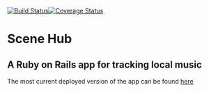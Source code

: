 [![Build Status](https://travis-ci.org/pezcore343/scene-hub-v2.svg?branch=add_photos)](https://travis-ci.org/pezcore343/scene-hub-v2)[![Coverage Status](https://coveralls.io/repos/pezcore343/scene-hub-v2/badge.png)](https://coveralls.io/r/pezcore343/scene-hub-v2)

# Scene Hub

## A Ruby on Rails app for tracking local music

The most current deployed version of the app can be found [here](https://www.scene-hub.herokuapp.com)
